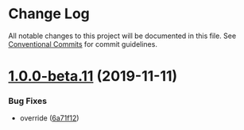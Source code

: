# Change Log

All notable changes to this project will be documented in this file.
See [Conventional Commits](https://conventionalcommits.org) for commit guidelines.

# [1.0.0-beta.11](https://github.com/fiction-com/factor/compare/v1.0.0-beta.9...v1.0.0-beta.11) (2019-11-11)


### Bug Fixes

* override ([6a71f12](https://github.com/fiction-com/factor/commit/6a71f126787692eadbf28a550e3b2a1f493197fa))
